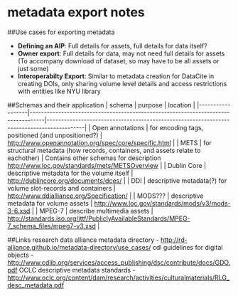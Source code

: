 metadata export notes
=====================

##Use cases for exporting metadata
- **Defining an AIP**: Full details for assets, full details for data itself?
- **Owner export**: Full details for data, may not need full details for assets (To accompany download of dataset, so may have to be all assets or just some)
- **Interoperabilty Export**: Similar to metadata creation for DataCite in creating DOIs, only sharing volume level details and access restrictions with entities like NYU library 


##Schemas and their application
| schema           | purpose                                                                           | location                                                                                  |
|------------------|-----------------------------------------------------------------------------------|-------------------------------------------------------------------------------------------|
| Open annotations | for encoding tags, positioned (and unpositioned?)                                 | http://www.openannotation.org/spec/core/specific.html                                     |
| METS             | for structural metadata (how records, containers, and assets relate to eachother) | Contains other schemas for description http://www.loc.gov/standards/mets/METSOverview     |
| Dublin Core      | descriptive metadata for the volume itself                                        | http://dublincore.org/documents/dces/                                                     |
| DDI              | descriptive metadata(?) for volume slot-records and containers                    | http://www.ddialliance.org/Specification/                                                 |
| MODS???          | descriptive metadata for volume assets                                            | http://www.loc.gov/standards/mods/v3/mods-3-6.xsd                                         |
| MPEG-7           | describe multimedia assets                                                        | http://standards.iso.org/ittf/PubliclyAvailableStandards/MPEG-7_schema_files/mpeg7-v3.xsd |



##Links
research data alliance metadata directory - http://rd-alliance.github.io/metadata-directory/use_cases/
cdl guidelines for digital objects - http://www.cdlib.org/services/access_publishing/dsc/contribute/docs/GDO.pdf
OCLC descriptive metadata standards - http://www.oclc.org/content/dam/research/activities/culturalmaterials/RLG_desc_metadata.pdf